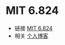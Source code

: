 # MIT 6.824
- 链接 [MIT 6.824](https://pdos.csail.mit.edu/6.824/schedule.html) 
- 相关 [个人博客](http://razertory.me/category/mit-6824)
